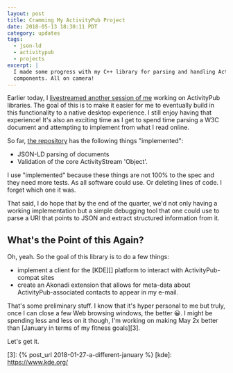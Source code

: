 ```yaml
---
layout: post
title: Cramming My ActivityPub Project
date: 2018-05-13 18:30:11 PDT
category: updates
tags:
  - json-ld
  - activitypub
  - projects
excerpt: |
  I made some progress with my C++ library for parsing and handling ActivityPub
  components. All on camera!
---
```


Earlier today, I [livestreamed another session of me][1] working on ActivityPub
libraries. The goal of this is to make it easier for me to eventually build in
this functionality to a native desktop experience. I still enjoy having that
experience! It's also an exciting time as I get to spend time parsing a W3C
document and attempting to implement from what I read online.

So far, [the repository][2] has the following things "implemented":

  * JSON-LD parsing of documents
  * Validation of the core ActivityStream 'Object'.

I use "implemented" because these things are not 100% to the spec and they need
more tests. As all software could use. Or deleting lines of code. I forget which
one it was.

That said, I do hope that by the end of the quarter, we'd not only having
a working implementation but a simple debugging tool that one could use to parse
a URI that points to JSON and extract structured information from it.

## What's the Point of this Again?
Oh, yeah. So the goal of this library is to do a few things:

  * implement a client for the [KDE][] platform to interact with ActivityPub-compat
    sites
  * create an Akonadi extension that allows for meta-data about
    ActivityPub-associated contacts to appear in my e-mail.

That's some preliminary stuff. I know that it's hyper personal to me but truly,
once I can close a few Web browsing windows, the better :grinning:. I might be
spending less and less on it though, I'm working on making May 2x better than
[January in terms of my fitness goals][3].

Let's get it.

[1]: https://www.twitch.tv/videos/261091485
[2]: https://git.jacky.wtf/indieweb/libactivitypub
[3]: {% post_url 2018-01-27-a-different-january  %}
[kde]: https://www.kde.org/

